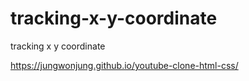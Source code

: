 # tracking-x-y-coordinate
tracking x y coordinate


https://jungwonjung.github.io/youtube-clone-html-css/
